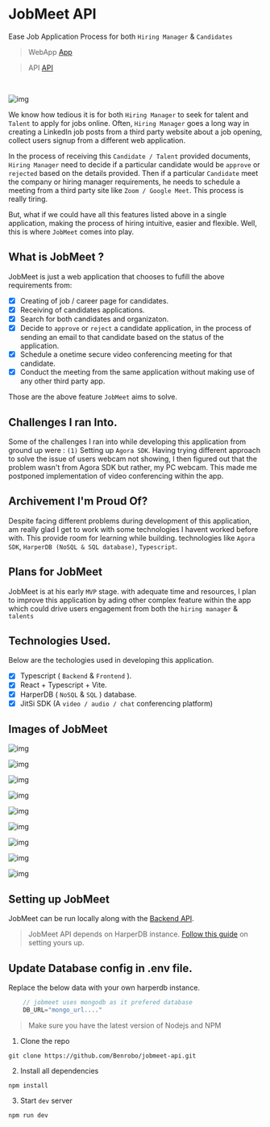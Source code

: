 # JobMeet API 

Ease Job Application Process for both `Hiring Manager` & `Candidates`

> WebApp [App](https://github.com/Benrobo/jobmeet)

> API [API](https://github.com/Benrobo/jobmeet-api)



</br>

![img](https://raw.githubusercontent.com/Benrobo/meetvast/master/githubImg/1.png)

We know how tedious it is for both `Hiring Manager` to seek for talent and `Talent` to apply for jobs online. Often, `Hiring Manager` goes a long way in creating a LinkedIn job posts from a third party website about a job opening, collect users signup from a different web application.

In the process of receiving this `Candidate / Talent` provided documents, `Hiring Manager` need to decide if a particular candidate would be `approve` or `rejected` based on the details provided. Then if a particular `Candidate` meet the company or hiring manager requirements, he needs to schedule a meeting from a third party site like `Zoom / Google Meet`. This process is really tiring.

But, what if we could have all this features listed above in a single application, making the process of hiring intuitive, easier and flexible. Well, this is where `JobMeet` comes into play.

## What is JobMeet ? 
JobMeet is just a web application that chooses to fufill the above requirements from:

- [x] Creating of job / career page for candidates.
- [x] Receiving of candidates applications.
- [x] Search for both candidates and organizaton.
- [x] Decide to `approve` or `reject` a candidate application, in the process of sending an email to that candidate based on the status of the application.
- [x] Schedule a onetime secure video conferencing meeting for that candidate.
- [x] Conduct the meeting from the same application without making use of any other third party app.

Those are the above feature `JobMeet` aims to solve.

## Challenges I ran Into.
Some of the challenges I ran into while developing this application from ground up were : 
`(1)` Setting up `Agora SDK`. Having trying different approach to solve the issue of users webcam not showing, I then figured out that the problem wasn't from Agora SDK but rather, my PC webcam. This made me postponed implementation of video conferencing within the app.

## Archivement I'm Proud Of?
Despite facing different problems during development of this application, am really glad I get to work with some technologies I havent worked before with. This provide room for learning while building. technologies like `Agora SDK`, `HarperDB (NoSQL & SQL database)`, `Typescript`.

## Plans for JobMeet
JobMeet is at his early `MVP` stage. with adequate time and resources, I plan to improve this application by ading other complex feature within the app which could drive users engagement from both the `hiring manager` & `talents`

## Technologies Used.
Below are the techologies used in developing this application.

- [x] Typescript ( `Backend` & `Frontend` ).
- [x] React + Typescript  + Vite.
- [x] HarperDB ( `NoSQL` & `SQL` ) database.
- [x] JitSi SDK (A `video / audio / chat` conferencing platform)

## Images of JobMeet
![img](https://raw.githubusercontent.com/Benrobo/meetvast/master/githubImg/2.png)

![img](https://raw.githubusercontent.com/Benrobo/meetvast/master/githubImg/3.png)

![img](https://raw.githubusercontent.com/Benrobo/meetvast/master/githubImg/5.PNG)

![img](https://raw.githubusercontent.com/Benrobo/meetvast/master/githubImg/7.png)

![img](https://raw.githubusercontent.com/Benrobo/meetvast/master/githubImg/8.png)

![img](https://raw.githubusercontent.com/Benrobo/meetvast/master/githubImg/14.png)


![img](https://raw.githubusercontent.com/Benrobo/meetvast/master/githubImg/18.png)

![img](https://raw.githubusercontent.com/Benrobo/meetvast/master/githubImg/17.png)

![img](https://raw.githubusercontent.com/Benrobo/meetvast/master/githubImg/mail.PNG)

## Setting up JobMeet
JobMeet can be run locally along with the [Backend API](https://github.com/Benrobo/jobmeet-api).

> JobMeet API depends on HarperDB instance. [Follow this guide](https://blog.francescociulla.com/crud-rest-api-using-nodejs-express-harperdb-docker) on setting yours up.


## Update Database config in .env file.
Replace the below data with your own harperdb instance.

```js
    // jobmeet uses mongodb as it prefered database
    DB_URL="mongo_url...."
```

> Make sure you have the latest version of Nodejs and NPM

1. Clone the repo
```
git clone https://github.com/Benrobo/jobmeet-api.git
```
2. Install all dependencies
```
npm install
```
3. Start `dev` server
```
npm run dev
```
